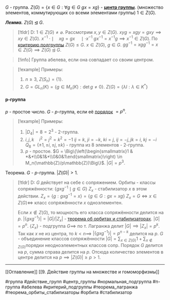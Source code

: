 $G$ - группа. 
$Z(G) = \{x \in G: \forall g \in G\ gx=xg\}$ - <ins>**центр группы**</ins>. (множество элементов, коммутирующих со всеми элементами группы)
$1 \in Z(G)$.

***Лемма.*** $Z(G) \unlhd G$.
>[!tldr] D: 
>$1 \in Z(G) \neq \varnothing$.
>Рассмотрим $x,y \in Z(G)$.
>$xyg = xgy = gxy \implies xy \in Z(G)$.
>$x^{-1} \cdot\mid\quad xg=gx\quad \mid \cdot x^{-1}$
>$gx^{-1} = x^{-1}g \implies x^{-1} \in Z(G)$.
>По [критерию подгруппы](obsidian://open?vault=algebra%203&file=%D0%A2%D0%B5%D0%BE%D1%80%D0%B8%D1%8F%20%D0%B3%D1%80%D1%83%D0%BF%D0%BF%2F3.%20%D0%9F%D0%BE%D0%B4%D0%B3%D1%80%D1%83%D0%BF%D0%BF%D1%8B) $Z(G) \le G$.
>$x \in Z(G),\ g \in G$.
>$gg^{-1} = xgg^{-1} = x \in Z(G)\implies Z(G) \unlhd G$.

>[!info] Группа абелева, если она совпадает со своим центром.

>[!example] Примеры:
>1. $n \ge 3,\ Z(S_n) = \{1\}$.
>2. $G = GL_n(K) = \{g \in M_n(K): \det g \neq 0\}$.
>   $Z(G) = \{\lambda I: \lambda \in K^*\}$

#### p-группа
$p$ - простое число.
$G$ - $p$-группа, если её [порядок](obsidian://open?vault=algebra%203&file=%D0%A2%D0%B5%D0%BE%D1%80%D0%B8%D1%8F%20%D0%B3%D1%80%D1%83%D0%BF%D0%BF%2F5.%20%D0%A6%D0%B8%D0%BA%D0%BB%D0%B8%D1%87%D0%B5%D1%81%D0%BA%D0%B8%D0%B5%20%D0%B3%D1%80%D1%83%D0%BF%D0%BF%D1%8B) $=p^n$.

>[!example] Примеры:
>1. $|D_4| = 8 = 2^3$ - $2$-группа.
>2. $i,j,k \quad i^2=j^2=k^2 = -1$
>   $ij=k,\ ji=-k,\ ki=j,\ ij=-j, jk=i,\ kj=-i$
>   $Q_8=\{\pm 1, \pm i, \pm j, \pm k\}$ - группа из 8 элементов - $2$-группа.
>3. $p$ - простое. $G = \Big\{\left(\begin{smallmatrix}1 & *&*\\0&1&*\\0&0&1\end{smallmatrix}\right) \in M_n(\mathbb{Z}/p\mathbb{Z})\Big\}$. $|G| = p^3$.

Теорема. $G$ - $p$-группа. $|Z(G)| > 1$.
>[!tldr] D:
>$G$ действует на себе с сопряжением.
>Орбиты - классы сопряжённости:
>$\{gxg^{-1} \mid g \in G\}$
>$Z_x$ - стабилизатор $x$ в этом действии.
>$Z_x=\{g: gxg^{-1}=x\}=\{g\in G: gx=xg\}$
>$Z_x = G \iff x \in Z(G) \iff$ класс сопряжённости $x$ одноэлементен.
>
>Если $x \notin Z(G)$, то мощность его класса сопряжённости делится на $p$.
>$|\{gxg^{-1}\}| = |G|/|Z_x|$ - [теорема об орбитах и стабилизаторах](obsidian://open?vault=algebra%203&file=%D0%94%D0%B5%D0%B9%D1%81%D1%82%D0%B2%D0%B8%D0%B5%20%D0%B3%D1%80%D1%83%D0%BF%D0%BF%20%D0%BD%D0%B0%20%D0%BC%D0%BD%D0%BE%D0%B6%D0%B5%D1%81%D1%82%D0%B2%D0%B0%D1%85%2F2.%20%D0%9E%D1%80%D0%B1%D0%B8%D1%82%D1%8B%20%D0%B8%20%D1%81%D1%82%D0%B0%D0%B1%D0%B8%D0%BB%D0%B8%D0%B7%D0%B0%D1%82%D0%BE%D1%80%D1%8B).
>$|G| = p^n$.
>$\{Z_x\}$ - подгруппа $G \implies$ по т. Лагранжа делит $|G| \implies |Z_x| = p^k$.
>Так как $x$ не из центра, то $k<n \implies$
>$|\{gxg^{-1}\}| = p^{n-k}$ делится на $p$.
>$G$ - объединение классов сопряжённости
>$\displaystyle|G| = \sum_{x \in Z(G)}1 + \sum_{x \notin Z(G)}\text{порядки неодноэлементных классов сопр.}$
>Порядок $G$ делится на $p$, сумма справа делится на $p$.
>Отсюда количество элементов в центре делится на $p \implies |Z(G)| \ge p > 1$. 


---
[[Оглавление]]
[[9. Действие группы на множестве и гомоморфизмы]]

#группа 
#действие_групп 
#центр_группы
#нормальная_подгруппа 
#п-группа
#абелева 
#критерий_подгруппы 
#теорема_лагранжа 
#теорема_орбиты_стабилизаторы
#орбита 
#стабилизатор 